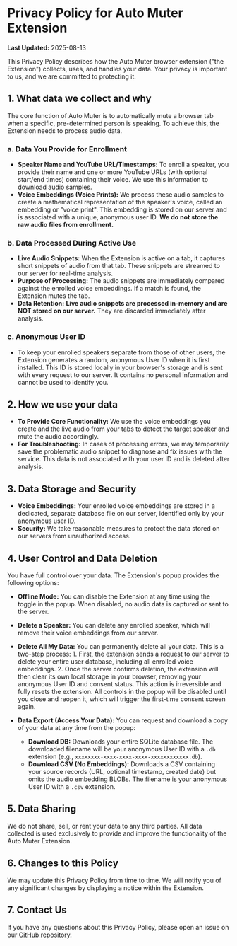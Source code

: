 # Privacy Policy for Auto Muter Extension

**Last Updated:** 2025-08-13

This Privacy Policy describes how the Auto Muter browser extension ("the Extension") collects, uses, and handles your data. Your privacy is important to us, and we are committed to protecting it.

## 1. What data we collect and why

The core function of Auto Muter is to automatically mute a browser tab when a specific, pre-determined person is speaking. To achieve this, the Extension needs to process audio data.

### a. Data You Provide for Enrollment

*   **Speaker Name and YouTube URL/Timestamps:** To enroll a speaker, you provide their name and one or more YouTube URLs (with optional start/end times) containing their voice. We use this information to download audio samples.
*   **Voice Embeddings (Voice Prints):** We process these audio samples to create a mathematical representation of the speaker's voice, called an embedding or "voice print". This embedding is stored on our server and is associated with a unique, anonymous user ID. **We do not store the raw audio files from enrollment.**

### b. Data Processed During Active Use

*   **Live Audio Snippets:** When the Extension is active on a tab, it captures short snippets of audio from that tab. These snippets are streamed to our server for real-time analysis.
*   **Purpose of Processing:** The audio snippets are immediately compared against the enrolled voice embeddings. If a match is found, the Extension mutes the tab.
*   **Data Retention:** **Live audio snippets are processed in-memory and are NOT stored on our server.** They are discarded immediately after analysis.

### c. Anonymous User ID

*   To keep your enrolled speakers separate from those of other users, the Extension generates a random, anonymous User ID when it is first installed. This ID is stored locally in your browser's storage and is sent with every request to our server. It contains no personal information and cannot be used to identify you.

## 2. How we use your data

*   **To Provide Core Functionality:** We use the voice embeddings you create and the live audio from your tabs to detect the target speaker and mute the audio accordingly.
*   **For Troubleshooting:** In cases of processing errors, we may temporarily save the problematic audio snippet to diagnose and fix issues with the service. This data is not associated with your user ID and is deleted after analysis.

## 3. Data Storage and Security

*   **Voice Embeddings:** Your enrolled voice embeddings are stored in a dedicated, separate database file on our server, identified only by your anonymous user ID.
*   **Security:** We take reasonable measures to protect the data stored on our servers from unauthorized access.

## 4. User Control and Data Deletion

You have full control over your data. The Extension's popup provides the following options:

*   **Offline Mode:** You can disable the Extension at any time using the toggle in the popup. When disabled, no audio data is captured or sent to the server.
*   **Delete a Speaker:** You can delete any enrolled speaker, which will remove their voice embeddings from our server.
*   **Delete All My Data:** You can permanently delete all your data. This is a two-step process:
        1.  First, the extension sends a request to our server to delete your entire user database, including all enrolled voice embeddings.
        2.  Once the server confirms deletion, the extension will then clear its own local storage in your browser, removing your anonymous User ID and consent status.
    This action is irreversible and fully resets the extension. All controls in the popup will be disabled until you close and reopen it, which will trigger the first-time consent screen again.

*   **Data Export (Access Your Data):** You can request and download a copy of your data at any time from the popup:
    *   **Download DB:** Downloads your entire SQLite database file. The downloaded filename will be your anonymous User ID with a `.db` extension (e.g., `xxxxxxxx-xxxx-xxxx-xxxx-xxxxxxxxxxxx.db`).
    *   **Download CSV (No Embeddings):** Downloads a CSV containing your source records (URL, optional timestamp, created date) but omits the audio embedding BLOBs. The filename is your anonymous User ID with a `.csv` extension.
    
## 5. Data Sharing

We do not share, sell, or rent your data to any third parties. All data collected is used exclusively to provide and improve the functionality of the Auto Muter Extension.

## 6. Changes to this Policy

We may update this Privacy Policy from time to time. We will notify you of any significant changes by displaying a notice within the Extension.

## 7. Contact Us

If you have any questions about this Privacy Policy, please open an issue on our [GitHub repository](https://github.com/ikon/auto-muter).
